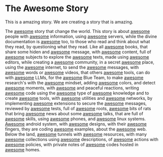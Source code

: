 # The Awesome Story

This is a amazing story. We are creating a story that is amazing. 

The [awesome](https://github.com/awesome-lists/awesome-bash) story that change the world. This story is about [awesome](https://github.com/pingcap/awesome-database-learning) people with [awesome](https://github.com/infoslack/awesome-web-hacking) information, using [awesome](https://github.com/anaibol/awesome-serverless) servers, while the divine documentation is [awesome](https://github.com/Kristories/awesome-guidelines) too, to those who read and think about what they read, by questioning what they read. Like all [awesome](https://github.com/sobolevn/awesome-cryptography) books, that share some hiden and [awesome](https://github.com/onlurking/awesome-infosec) message, with [awesome](https://github.com/enescingoz/awesome-n8n-templates) content, full of [awesome](https://github.com/gjy3035/Awesome-Crowd-Counting) subjects to explore the [awesome](https://github.com/devanshbatham/Awesome-Bugbounty-Writeups) texts, made using [awesome](https://github.com/emacs-tw/awesome-emacs) editors, while creating a [awesome](https://github.com/jakejarvis/awesome-shodan-queries) community, in a secret [awesome](https://github.com/cugu/awesome-forensics) place, using the [awesome](https://github.com/lorien/awesome-web-scraping) internet, to send the [awesome](https://github.com/Kikobeats/awesome-api) messages, with [awesome](https://github.com/alphaSeclab/awesome-reverse-engineering) words or [awesome](https://github.com/JoseDeFreitas/awesome-youtubers) videos, that others [awesome](https://github.com/vavkamil/awesome-bugbounty-tools) tools, can do with [awesome](https://github.com/tensorchord/Awesome-LLMOps) LLMs, for the [awesome](https://github.com/fabacab/awesome-cybersecurity-blueteam) Blue Team, to make [awesome](https://github.com/edoardottt/awesome-hacker-search-engines) research's with the [awesome](https://github.com/Lissy93/awesome-privacy) mindset, adding [awesome](https://github.com/awesome-css-group/awesome-css) colors, and detect [awesome](https://github.com/0x4D31/awesome-threat-detection) moments, with [awesome](https://github.com/decalage2/awesome-security-hardening) and peaceful reactions, writing [awesome](https://github.com/bnb/awesome-developer-streams) code using the [awesome](https://github.com/dzharii/awesome-typescript) type of [awesome](https://github.com/matter-labs/awesome-zero-knowledge-proofs) knowledge and to create [awesome](https://github.com/caesar0301/awesome-pcaptools) tools, with [awesome](https://github.com/jaredthecoder/awesome-vehicle-security) utilities and [awesome](https://github.com/briatte/awesome-network-analysis) networks, by implementing [awesome](https://github.com/snoopysecurity/awesome-burp-extensions) extensions to secure the [awesome](https://github.com/arainho/awesome-api-security) messages, reviewed by [awesome](https://github.com/yosriady/awesome-api-devtools) tests, full of [awesome](https://github.com/milabs/awesome-linux-rootkits) roots, [awesome](https://github.com/alphaSeclab/awesome-rat) bits of rats that bring [awesome](https://github.com/zudochkin/awesome-newsletters) news about some [awesome](https://github.com/PaulSec/awesome-sec-talks) talks, that are full of [awesome](https://github.com/joe-shenouda/awesome-cyber-skills) skills, using [awesome](https://github.com/W00t3k/Awesome-Cellular-Hacking) phones, and [awesome](https://github.com/agarrharr/awesome-cli-apps) linux systems. [Awesome](https://github.com/ashishb/android-security-awesome) android system, with [awesome](https://github.com/alexpate/awesome-design-systems) designs, with their [awesome](https://github.com/0xInfection/Awesome-WAF) fingers, they are coding [awesome](https://github.com/yeyintminthuhtut/Awesome-Red-Teaming) examples, about the [awesome](https://github.com/qazbnm456/awesome-web-security) web. Below the land, [awesome](https://github.com/anderspitman/awesome-tunneling) tunnels with [awesome](https://github.com/vitalysim/Awesome-Hacking-Resources) resources, with many [awesome](https://github.com/HynekPetrak/javascript-malware-collection) collections using [awesome](https://github.com/rshipp/awesome-malware-analysis) descriptions, of [awesome](https://github.com/actions/javascript-action) actions with [awesome](https://github.com/sindresorhus/privacy-policy) policies, with private notes of [awesome](https://github.com/sindresorhus/awesome-nodejs) codes hosted in [awesome](https://github.com/awesome-selfhosted/awesome-selfhosted) homes. 
